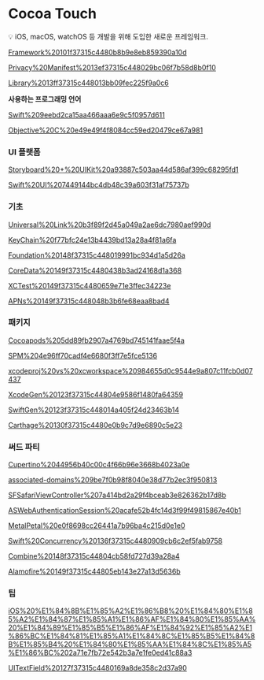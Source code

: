 # Cocoa Touch

<aside>
💡 iOS, macOS, watchOS 등 개발을 위해 도입한 새로운 프레임워크.

</aside>

[Framework%20101f37315c4480b8b9e8eb859390a10d](Framework%20101f37315c4480b8b9e8eb859390a10d)

[Privacy%20Manifest%2013ef37315c448029bc06f7b58d8b0f10](Privacy%20Manifest%2013ef37315c448029bc06f7b58d8b0f10)

[Library%2013ff37315c448013bb09fec225f9a0c6](Library%2013ff37315c448013bb09fec225f9a0c6)

**사용하는 프로그래밍 언어**

[Swift%209eebd2ca15aa466aaa6e9c5f0957d611](Swift%209eebd2ca15aa466aaa6e9c5f0957d611)

[Objective%20C%20e49e49f4f8084cc59ed20479ce67a981](Objective%20C%20e49e49f4f8084cc59ed20479ce67a981)

### UI 플랫폼

[Storyboard%20+%20UIKit%20a93887c503aa44d586af399c68295fd1](Storyboard%20+%20UIKit%20a93887c503aa44d586af399c68295fd1)

[Swift%20UI%207449144bc4db48c39a603f31af75737b](Swift%20UI%207449144bc4db48c39a603f31af75737b)

### 기초

[Universal%20Link%20b3f89f2d45a049a2ae6dc7980aef990d](Universal%20Link%20b3f89f2d45a049a2ae6dc7980aef990d)

[KeyChain%20f77bfc24e13b4439bd13a28a4f81a6fa](KeyChain%20f77bfc24e13b4439bd13a28a4f81a6fa)

[Foundation%20148f37315c448019991bc934d1a5d26a](Foundation%20148f37315c448019991bc934d1a5d26a)

[CoreData%20149f37315c4480438b3ad24168d1a368](CoreData%20149f37315c4480438b3ad24168d1a368)

[XCTest%20149f37315c4480659e71e3ffec34223e](XCTest%20149f37315c4480659e71e3ffec34223e)

[APNs%20149f37315c448048b3b6fe68eaa8bad4](APNs%20149f37315c448048b3b6fe68eaa8bad4)

### 패키지

[Cocoapods%205dd89fb2907a4769bd745141faae5f4a](Cocoapods%205dd89fb2907a4769bd745141faae5f4a)

[SPM%204e96ff70cadf4e6680f3ff7e5fce5136](SPM%204e96ff70cadf4e6680f3ff7e5fce5136)

[xcodeproj%20vs%20xcworkspace%20984655d0c9544e9a807c11fcb0d07437](xcodeproj%20vs%20xcworkspace%20984655d0c9544e9a807c11fcb0d07437)

[XcodeGen%20123f37315c44804e9586f1480fa64359](XcodeGen%20123f37315c44804e9586f1480fa64359)

[SwiftGen%20123f37315c448014a405f24d23463b14](SwiftGen%20123f37315c448014a405f24d23463b14)

[Carthage%20130f37315c4480e0b9c7d9e6890c5e23](Carthage%20130f37315c4480e0b9c7d9e6890c5e23)

### 써드 파티

[Cupertino%2044956b40c00c4f66b96e3668b4023a0e](Cupertino%2044956b40c00c4f66b96e3668b4023a0e)

[associated-domains%209be7f0b98f8040e38d77b2ec3f950813](associated-domains%209be7f0b98f8040e38d77b2ec3f950813)

[SFSafariViewController%207a414bd2a29f4bceab3e826362b17d8b](SFSafariViewController%207a414bd2a29f4bceab3e826362b17d8b)

[ASWebAuthenticationSession%20acafe52b4fc14d3f99f49815867e40b1](ASWebAuthenticationSession%20acafe52b4fc14d3f99f49815867e40b1)

[MetalPetal%20e0f8698cc26441a7b96ba4c215d0e1e0](MetalPetal%20e0f8698cc26441a7b96ba4c215d0e1e0)

[Swift%20Concurrency%20136f37315c4480909cb6c2ef5fab9758](Swift%20Concurrency%20136f37315c4480909cb6c2ef5fab9758)

[Combine%20148f37315c44804cb58fd727d39a28a4](Combine%20148f37315c44804cb58fd727d39a28a4)

[Alamofire%20149f37315c44805eb143e27a13d5636b](Alamofire%20149f37315c44805eb143e27a13d5636b)

### 팁

[iOS%20%E1%84%8B%E1%85%A2%E1%86%B8%20%E1%84%80%E1%85%A2%E1%84%87%E1%85%A1%E1%86%AF%E1%84%80%E1%85%AA%20%E1%84%89%E1%85%B5%E1%86%AF%E1%84%92%E1%85%A2%E1%86%BC%E1%84%81%E1%85%A1%E1%84%8C%E1%85%B5%E1%84%8B%E1%85%B4%20%E1%84%80%E1%85%AA%E1%84%8C%E1%85%A5%E1%86%BC%202a71e7fb72e542b3a7e1fe0ed41c88a3](iOS%20%E1%84%8B%E1%85%A2%E1%86%B8%20%E1%84%80%E1%85%A2%E1%84%87%E1%85%A1%E1%86%AF%E1%84%80%E1%85%AA%20%E1%84%89%E1%85%B5%E1%86%AF%E1%84%92%E1%85%A2%E1%86%BC%E1%84%81%E1%85%A1%E1%84%8C%E1%85%B5%E1%84%8B%E1%85%B4%20%E1%84%80%E1%85%AA%E1%84%8C%E1%85%A5%E1%86%BC%202a71e7fb72e542b3a7e1fe0ed41c88a3)

[UITextField%20127f37315c4480169a8de358c2d37a90](UITextField%20127f37315c4480169a8de358c2d37a90)